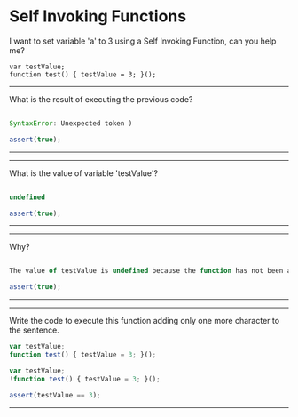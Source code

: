 # Self Invoking Functions

I want to set variable 'a' to 3 using a Self Invoking Function, can you help me?

```
var testValue;
function test() { testValue = 3; }();
```

---

What is the result of executing the previous code?

```js

```

```js
SyntaxError: Unexpected token )
```

```js
assert(true);
```

---

---

What is the value of variable 'testValue'?

```js

```

```js
undefined
```

```js
assert(true);
```

---


---

Why?

```js

```

```js
The value of testValue is undefined because the function has not been autoexecuted.
```

```js
assert(true);
```

---

---

Write the code to execute this function adding only one more character to the sentence.

```js
var testValue;
function test() { testValue = 3; }();
```

```js
var testValue;
!function test() { testValue = 3; }();
```

```js
assert(testValue == 3);
```

---